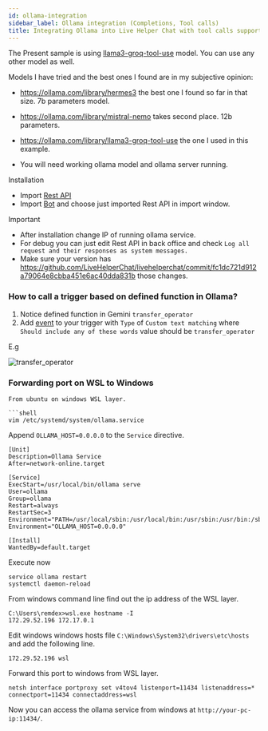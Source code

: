```yaml
---
id: ollama-integration
sidebar_label: Ollama integration (Completions, Tool calls)
title: Integrating Ollama into Live Helper Chat with tool calls support
---
```


The Present sample is using [llama3-groq-tool-use](https://ollama.com/library/llama3-groq-tool-use) model. You can use any other model as well.

Models I have tried and the best ones I found are in my subjective opinion:

* https://ollama.com/library/hermes3 the best one I found so far in that size. 7b parameters model.
* https://ollama.com/library/mistral-nemo takes second place. 12b parameters.
* https://ollama.com/library/llama3-groq-tool-use the one I used in this example.

* You will need working ollama model and ollama server running.

Installation

* Import [Rest API](/img/bot/ollama/rest-api.json)
* Import [Bot](/img/bot/ollama/bot.json) and choose just imported Rest API in import window.

Important

* After installation change IP of running ollama service.
* For debug you can just edit Rest API in back office and check `Log all request and their responses as system messages.`
* Make sure your version has https://github.com/LiveHelperChat/livehelperchat/commit/fc1dc721d912a79064e8cbba451e6ac40dda831b those changes.

### How to call a trigger based on defined function in Ollama?

1. Notice defined function in Gemini `transfer_operator`
2. Add [event](bot/triggers.md) to your trigger with `Type` of `Custom text matching` where `Should include any of these words` value should be `transfer_operator`

E.g

![transfer_operator](/img/bot/transfer-event.png)

### Forwarding port on WSL to Windows

```shell
From ubuntu on windows WSL layer.

```shell
vim /etc/systemd/system/ollama.service
```

Append `OLLAMA_HOST=0.0.0.0` to the `Service` directive.

```
[Unit]
Description=Ollama Service
After=network-online.target

[Service]
ExecStart=/usr/local/bin/ollama serve
User=ollama
Group=ollama
Restart=always
RestartSec=3
Environment="PATH=/usr/local/sbin:/usr/local/bin:/usr/sbin:/usr/bin:/sbin:/bin:/usr/games:/usr/local/games:/snap/bin"
Environment="OLLAMA_HOST=0.0.0.0"

[Install]
WantedBy=default.target
```

Execute now

```shell
service ollama restart
systemctl daemon-reload
```

From windows command line find out the ip address of the WSL layer.

```
C:\Users\remdex>wsl.exe hostname -I
172.29.52.196 172.17.0.1
```

Edit windows windows hosts file `C:\Windows\System32\drivers\etc\hosts` and add the following line.

```
172.29.52.196 wsl
```

Forward this port to windows from WSL layer.

```
netsh interface portproxy set v4tov4 listenport=11434 listenaddress=* connectport=11434 connectaddress=wsl
```

Now you can access the ollama service from windows at `http://your-pc-ip:11434/`.